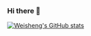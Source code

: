 ### Hi there 👋

[![Weisheng's GitHub stats](https://github-readme-stats.vercel.app/api?username=Moonofweisheng)](https://github.com/Moonofweisheng)
